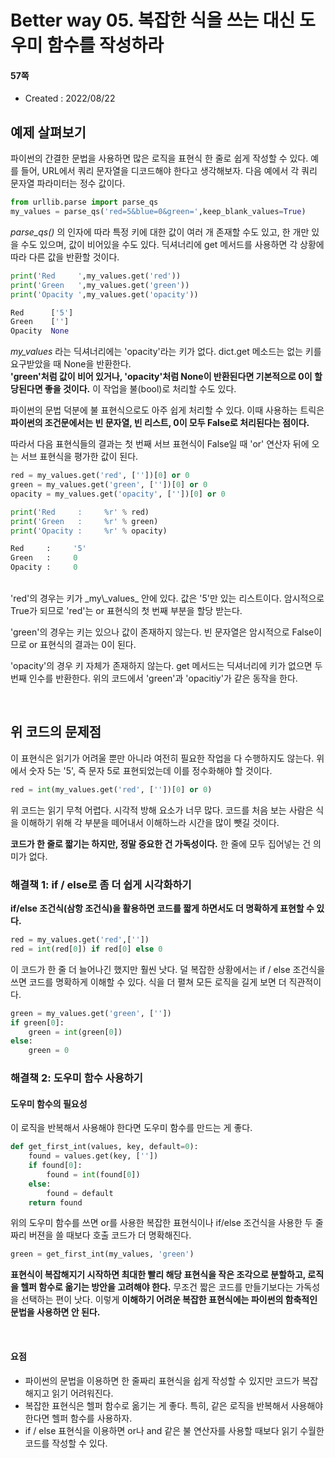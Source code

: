 # Better way 05. 복잡한 식을 쓰는 대신 도우미 함수를 작성하라

#### 57쪽

* Created : 2022/08/22  
  
## 예제 살펴보기

파이썬의 간결한 문법을 사용하면 많은 로직을 표현식 한 줄로 쉽게 작성할 수 있다.
예를 들어, URL에서 쿼리 문자열을 디코드해야 한다고 생각해보자. 다음 예에서 각 쿼리 문자열 파라미터는 정수 값이다.

```python
from urllib.parse import parse_qs
my_values = parse_qs('red=5&blue=0&green=',keep_blank_values=True)
```

_parse_qs()_ 의 인자에 따라 특정 키에 대한 값이 여러 개 존재할 수도 있고, 한 개만 있을 수도 있으며, 값이 비어있을 수도 있다. 딕셔너리에 get 메서드를 사용하면 각 상황에 따라 다른 값을 반환할 것이다.

```python
print('Red     ',my_values.get('red'))
print('Green   ',my_values.get('green'))
print('Opacity ',my_values.get('opacity'))

Red      ['5']
Green    ['']
Opacity  None
```

_my\_values_ 라는 딕셔너리에는 'opacity'라는 키가 없다. dict.get 메소드는 없는 키를 요구받았을 때 None을 반환한다.  
**'green'처럼 값이 비어 있거나, 'opacity'처럼 None이 반환된다면 기본적으로 0이 할당된다면 좋을 것이다.**
이 작업을 불(bool)로 처리할 수도 있다.

파이썬의 문법 덕분에 불 표현식으로도 아주 쉽게 처리할 수 있다. 이때 사용하는 트릭은 **파이썬의 조건문에서는 빈 문자열, 빈 리스트, 0이 모두 False로 처리된다는 점이다.**  

따라서 다음 표현식들의 결과는 첫 번째 서브 표현식이 False일 때 'or' 연산자 뒤에 오는 서브 표현식을 평가한 값이 된다.

```python
red = my_values.get('red', [''])[0] or 0
green = my_values.get('green', [''])[0] or 0
opacity = my_values.get('opacity', [''])[0] or 0

print('Red     :     %r' % red)
print('Green   :     %r' % green)
print('Opacity :     %r' % opacity)

Red     :     '5'
Green   :     0
Opacity :     0
```

<br>
'red'의 경우는 키가 _my\_values_ 안에 있다. 값은 '5'만 있는 리스트이다. 암시적으로 True가 되므로 'red'는 or 표현식의 첫 번째 부분을 할당 받는다.

'green'의 경우는 키는 있으나 값이 존재하지 않는다. 빈 문자열은 암시적으로 False이므로 or 표현식의 결과는 0이 된다.

'opacity'의 경우 키 자체가 존재하지 않는다. get 메서드는 딕셔너리에 키가 없으면 두 번째 인수를 반환한다. 위의 코드에서 'green'과 'opacitiy'가 같은 동작을 한다.

<br>

## 위 코드의 문제점

이 표현식은 읽기가 어려울 뿐만 아니라 여전히 필요한 작업을 다 수행하지도 않는다. 위에서 숫자 5는 '5', 즉 문자 5로 표현되었는데 이를 정수화해야 할 것이다.

```python
red = int(my_values.get('red', [''])[0] or 0)
```

위 코드는 읽기 무척 어렵다. 시각적 방해 요소가 너무 많다. 코드를 처음 보는 사람은 식을 이해하기 위해 각 부분을 떼어내서 이해하느라 시간을 많이 뺏길 것이다.

**코드가 한 줄로 짧기는 하지만, 정말 중요한 건 가독성이다.** 한 줄에 모두 집어넣는 건 의미가 없다.
<br>

### 해결책 1: if / else로 좀 더 쉽게 시각화하기

**if/else 조건식(삼항 조건식)을 활용하면 코드를 짧게 하면서도 더 명확하게 표현할 수 있다.**

```python
red = my_values.get('red',[''])
red = int(red[0]) if red[0] else 0
```

이 코드가 한 줄 더 늘어나긴 했지만 훨씬 낫다.  덜 복잡한 상황에서는 if / else 조건식을 쓰면 코드를 명확하게 이해할 수 있다.  식을 더 펼쳐 모든 로직을 길게 보면 더 직관적이다.  

```python
green = my_values.get('green', [''])
if green[0]:
    green = int(green[0])
else:
    green = 0
```

### 해결책 2: 도우미 함수 사용하기

#### 도우미 함수의 필요성

이 로직을 반복해서 사용해야 한다면 도우미 함수를 만드는 게 좋다.

```python
def get_first_int(values, key, default=0):
    found = values.get(key, [''])
    if found[0]:
        found = int(found[0])
    else:
        found = default
    return found
```

위의 도우미 함수를 쓰면 or를 사용한 복잡한 표현식이나 if/else 조건식을 사용한 두 줄짜리 버젼을 쓸 때보다
호출 코드가 더 명확해진다.

```python
green = get_first_int(my_values, 'green')
```

**표현식이 복잡해지기 시작하면 최대한 빨리 해당 표현식을 작은 조각으로 분할하고, 로직을 헬퍼 함수로 옮기는 방안을 고려해야 한다.** 무조건 짧은 코드를 만들기보다는 가독성을 선택하는 편이 낫다. 이렇게 **이해하기 어려운 복잡한 표현식에는 파이썬의 함축적인 문법을 사용하면 안 된다.**

<br>

#### 요점

* 파이썬의 문법을 이용하면 한 줄짜리 표현식을 쉽게 작성할 수 있지만 코드가 복잡해지고 읽기 어려워진다.
* 복잡한 표현식은 헬퍼 함수로 옮기는 게 좋다. 특히, 같은 로직을 반복해서 사용해야 한다면 헬퍼 함수를 사용하자.
* if / else 표현식을 이용하면 or나 and 같은 불 연산자를 사용할 때보다 읽기 수월한 코드를 작성할 수 있다.
